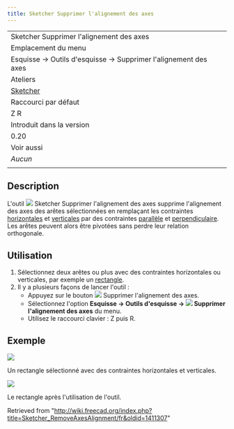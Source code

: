 ```yaml
---
title: Sketcher Supprimer l'alignement des axes
---
```

|  |
| --- |
| Sketcher Supprimer l'alignement des axes |
| Emplacement du menu |
| Esquisse → Outils d'esquisse → Supprimer l'alignement des axes |
| Ateliers |
| [Sketcher](/Sketcher_Workbench/fr "Sketcher Workbench/fr") |
| Raccourci par défaut |
| Z R |
| Introduit dans la version |
| 0.20 |
| Voir aussi |
| *Aucun* |
|  |

## Description

L'outil ![](/images/Sketcher_RemoveAxesAlignment.svg) Sketcher Supprimer l'alignement des axes supprime l'alignement des axes des arêtes sélectionnées en remplaçant les contraintes [horizontales](/Sketcher_ConstrainHorizontal/fr "Sketcher ConstrainHorizontal/fr") et [verticales](/Sketcher_ConstrainVertical/fr "Sketcher ConstrainVertical/fr") par des contraintes [parallèle](/Sketcher_ConstrainParallel/fr "Sketcher ConstrainParallel/fr") et [perpendiculaire](/Sketcher_ConstrainPerpendicular/fr "Sketcher ConstrainPerpendicular/fr"). Les arêtes peuvent alors être pivotées sans perdre leur relation orthogonale.

## Utilisation

1. Sélectionnez deux arêtes ou plus avec des contraintes horizontales ou verticales, par exemple un [rectangle](/Sketcher_CreateRectangle/fr "Sketcher CreateRectangle/fr").
2. Il y a plusieurs façons de lancer l'outil :
   * Appuyez sur le bouton ![](/images/Sketcher_RemoveAxesAlignment.svg) Supprimer l'alignement des axes.
   * Sélectionnez l'option **Esquisse → Outils d'esquisse → ![](/images/Sketcher_RemoveAxesAlignment.svg) Supprimer l'alignement des axes** du menu.
   * Utilisez le raccourci clavier : Z puis R.

## Exemple

![](/images/SketcherRemoveAxesAlignmentStart.png)

Un rectangle sélectionné avec des contraintes horizontales et verticales.

![](/images/SketcherRemoveAxesAlignmentResult.png)

Le rectangle après l'utilisation de l'outil.

Retrieved from "<http://wiki.freecad.org/index.php?title=Sketcher_RemoveAxesAlignment/fr&oldid=1411307>"